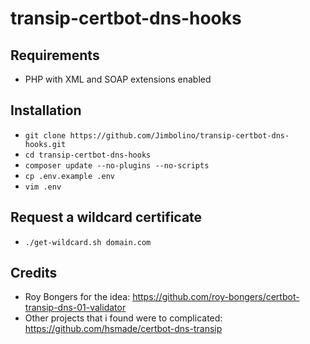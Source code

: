 # transip-certbot-dns-hooks

Requirements
------------
* PHP with XML and SOAP extensions enabled

Installation
------------
* `git clone https://github.com/Jimbolino/transip-certbot-dns-hooks.git`
* `cd transip-certbot-dns-hooks`
* `composer update --no-plugins --no-scripts`
* `cp .env.example .env`
* `vim .env`

Request a wildcard certificate
------------
* `./get-wildcard.sh domain.com`

Credits
------------
* Roy Bongers for the idea: https://github.com/roy-bongers/certbot-transip-dns-01-validator
* Other projects that i found were to complicated: https://github.com/hsmade/certbot-dns-transip 